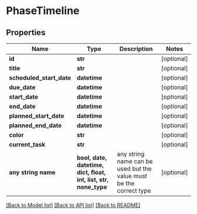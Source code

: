 # PhaseTimeline


## Properties
Name | Type | Description | Notes
------------ | ------------- | ------------- | -------------
**id** | **str** |  | [optional] 
**title** | **str** |  | [optional] 
**scheduled_start_date** | **datetime** |  | [optional] 
**due_date** | **datetime** |  | [optional] 
**start_date** | **datetime** |  | [optional] 
**end_date** | **datetime** |  | [optional] 
**planned_start_date** | **datetime** |  | [optional] 
**planned_end_date** | **datetime** |  | [optional] 
**color** | **str** |  | [optional] 
**current_task** | **str** |  | [optional] 
**any string name** | **bool, date, datetime, dict, float, int, list, str, none_type** | any string name can be used but the value must be the correct type | [optional]

[[Back to Model list]](../README.md#documentation-for-models) [[Back to API list]](../README.md#documentation-for-api-endpoints) [[Back to README]](../README.md)


